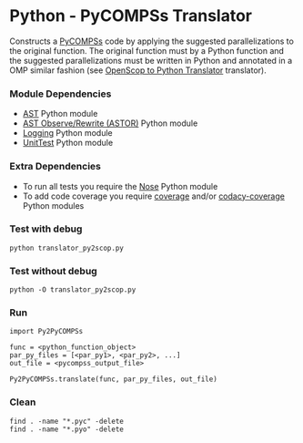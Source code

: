 Python - PyCOMPSs Translator
=============================

Constructs a [PyCOMPSs][pycompss] code by applying the suggested parallelizations to 
the original function. The original function must by a Python function and the 
suggested parallelizations must be written in Python and annotated in a OMP similar
fashion (see [OpenScop to Python Translator][scop2pscop2py] translator). 


### Module Dependencies

- [AST][ast] Python module
- [AST Observe/Rewrite (ASTOR)][astor] Python module
- [Logging][logging] Python module
- [UnitTest][unittest] Python module


### Extra Dependencies

- To run all tests you require the [Nose][nose] Python module
- To add code coverage you require [coverage][coverage] and/or 
[codacy-coverage][codacy] Python modules


### Test with debug

```
python translator_py2scop.py
```


### Test without debug

```
python -O translator_py2scop.py
```


### Run

```
import Py2PyCOMPSs

func = <python_function_object>
par_py_files = [<par_py1>, <par_py2>, ...]
out_file = <pycompss_output_file>

Py2PyCOMPSs.translate(func, par_py_files, out_file)
```


### Clean

```
find . -name "*.pyc" -delete
find . -name "*.pyo" -delete
```

[pycompss]: http://compss.bsc.es
[scop2pscop2py]: https://github.com/cristianrcv/pycompss-pluto/tree/master/pycompss/util/translators/scop2pscop2py
[ast]: https://docs.python.org/2/library/ast.html
[astor]: http://astor.readthedocs.io/en/latest/
[logging]: https://docs.python.org/2/library/logging.html
[unittest]: https://docs.python.org/2/library/unittest.html
[nose]: https://nose.readthedocs.io/en/latest/
[coverage]: https://coverage.readthedocs.io/en/coverage-4.4.2/
[codacy]: https://github.com/codacy/python-codacy-coverage
